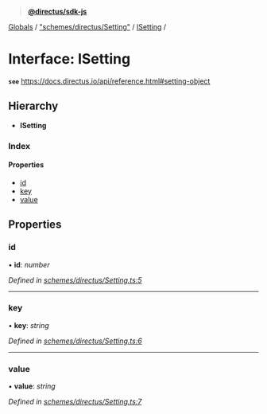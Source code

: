 > **[@directus/sdk-js](../README.md)**

[Globals](../README.md) / ["schemes/directus/Setting"](../modules/_schemes_directus_setting_.md) / [ISetting](_schemes_directus_setting_.isetting.md) /

# Interface: ISetting

**`see`** https://docs.directus.io/api/reference.html#setting-object

## Hierarchy

* **ISetting**

### Index

#### Properties

* [id](_schemes_directus_setting_.isetting.md#id)
* [key](_schemes_directus_setting_.isetting.md#key)
* [value](_schemes_directus_setting_.isetting.md#value)

## Properties

###  id

• **id**: *number*

*Defined in [schemes/directus/Setting.ts:5](https://github.com/janbiasi/sdk-js/blob/6d04a0b/src/schemes/directus/Setting.ts#L5)*

___

###  key

• **key**: *string*

*Defined in [schemes/directus/Setting.ts:6](https://github.com/janbiasi/sdk-js/blob/6d04a0b/src/schemes/directus/Setting.ts#L6)*

___

###  value

• **value**: *string*

*Defined in [schemes/directus/Setting.ts:7](https://github.com/janbiasi/sdk-js/blob/6d04a0b/src/schemes/directus/Setting.ts#L7)*